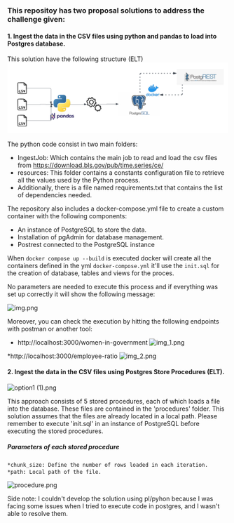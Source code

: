 ### This repositoy has two proposal solutions to address the challenge given:

#### 1. Ingest the data in the CSV files using python and pandas to load into Postgres database. 

This solution have the following structure  (ELT)
![option1.png](images%2Foption1.png)

The python code consist in two main folders: 
* IngestJob: Which contains the main job to read and load the csv files from https://download.bls.gov/pub/time.series/ce/
* resources: This folder contains a constants configuration file to retrieve all the values used by the Python process.
* Additionally, there is a file named requirements.txt that contains the list of dependencies needed.

The repository also includes a docker-compose.yml file to create a custom container with the following components:
* An instance of PostgreSQL to store the data.
* Installation of pgAdmin for database management.
* Postrest connected to the PostgreSQL instance 

When ``docker compose up --build`` is executed docker will create all the containers defined in the yml
```docker-compose.yml``` it'll use the ```init.sql``` for the creation of database, tables and views
for the proces.

No parameters are needed to execute this process and if everything was set up correctly it will show the 
following message:

![img.png](images/img.png)

Moreover, you can check the execution by hitting the following 
endpoints with postman or another tool:

* http://localhost:3000/women-in-government
![img_1.png](images/img_1.png)

*http://localhost:3000/employee-ratio
![img_2.png](images/img_2.png)

#### 2. Ingest the data in the CSV files using Postgres Store Procedures (ELT).

 ![option1 (1).png](..%2F..%2FDownloads%2Foption1%20%281%29.png)

This approach consists of 5 stored procedures, 
each of which loads a file into the database. 
These files are contained in the 'procedures' folder. 
This solution assumes that the files are already located in a local path.
Please remember to execute 'init.sql' in an instance of PostgreSQL
before executing the stored procedures.

##### Parameters of each stored procedure

    *chunk_size: Define the number of rows loaded in each iteration.
    *path: Local path of the file.

![procedure.png](images%2Fprocedure.png)




Side note: I couldn't develop the solution using pl/pyhon because I was facing some issues when I tried 
to execute code in postgres, and I wasn't able to resolve them.
